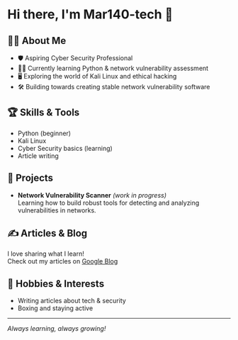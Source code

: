 # Hi there, I'm Mar140-tech 👋

## 👨‍💻 About Me
- 🛡️ Aspiring Cyber Security Professional
- 👨‍🎓 Currently learning Python & network vulnerability assessment
- 🖥️ Exploring the world of Kali Linux and ethical hacking
- 🛠️ Building towards creating stable network vulnerability software

## 🏆 Skills & Tools
- Python (beginner)
- Kali Linux
- Cyber Security basics (learning)
- Article writing

## 🚀 Projects
- **Network Vulnerability Scanner** *(work in progress)*  
  Learning how to build robust tools for detecting and analyzing vulnerabilities in networks.

## ✍️ Articles & Blog
I love sharing what I learn!  
Check out my articles on [Google Blog](#)  <!-- Replace # with your blog link! -->

## 🥊 Hobbies & Interests
- Writing articles about tech & security
- Boxing and staying active

---

*Always learning, always growing!*

<!--
Feel free to connect or reach out if you share similar interests or want to collaborate!
-->
